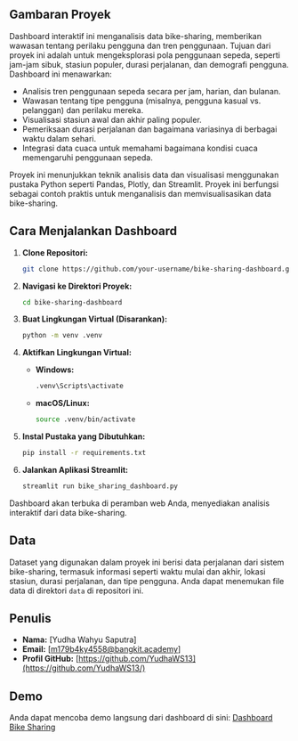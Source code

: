## Gambaran Proyek

Dashboard interaktif ini menganalisis data bike-sharing, memberikan wawasan tentang perilaku pengguna dan tren penggunaan. Tujuan dari proyek ini adalah untuk mengeksplorasi pola penggunaan sepeda, seperti jam-jam sibuk, stasiun populer, durasi perjalanan, dan demografi pengguna. Dashboard ini menawarkan:

- Analisis tren penggunaan sepeda secara per jam, harian, dan bulanan.
- Wawasan tentang tipe pengguna (misalnya, pengguna kasual vs. pelanggan) dan perilaku mereka.
- Visualisasi stasiun awal dan akhir paling populer.
- Pemeriksaan durasi perjalanan dan bagaimana variasinya di berbagai waktu dalam sehari.
- Integrasi data cuaca untuk memahami bagaimana kondisi cuaca memengaruhi penggunaan sepeda.

Proyek ini menunjukkan teknik analisis data dan visualisasi menggunakan pustaka Python seperti Pandas, Plotly, dan Streamlit. Proyek ini berfungsi sebagai contoh praktis untuk menganalisis dan memvisualisasikan data bike-sharing.

## Cara Menjalankan Dashboard

1. **Clone Repositori:**
   ```bash
   git clone https://github.com/your-username/bike-sharing-dashboard.git
   ```

2. **Navigasi ke Direktori Proyek:**
   ```bash
   cd bike-sharing-dashboard
   ```

3. **Buat Lingkungan Virtual (Disarankan):**
   ```bash
   python -m venv .venv
   ```

4. **Aktifkan Lingkungan Virtual:**
   - **Windows:**
     ```bash
     .venv\Scripts\activate
     ```
   - **macOS/Linux:**
     ```bash
     source .venv/bin/activate
     ```

5. **Instal Pustaka yang Dibutuhkan:**
   ```bash
   pip install -r requirements.txt
   ```

6. **Jalankan Aplikasi Streamlit:**
   ```bash
   streamlit run bike_sharing_dashboard.py
   ```

Dashboard akan terbuka di peramban web Anda, menyediakan analisis interaktif dari data bike-sharing.

## Data

Dataset yang digunakan dalam proyek ini berisi data perjalanan dari sistem bike-sharing, termasuk informasi seperti waktu mulai dan akhir, lokasi stasiun, durasi perjalanan, dan tipe pengguna. Anda dapat menemukan file data di direktori `data` di repositori ini.

## Penulis

- **Nama:** [Yudha Wahyu Saputra]
- **Email:** [m179b4ky4558@bangkit.academy]
- **Profil GitHub:** [https://github.com/YudhaWS13](https://github.com/YudhaWS13/)

## Demo

Anda dapat mencoba demo langsung dari dashboard di sini: [Dashboard Bike Sharing](https://bikesharingyudha13.streamlit.app/)
